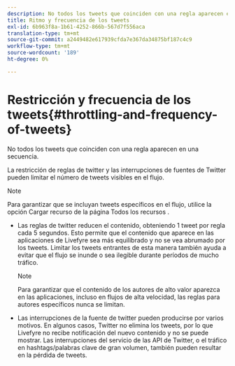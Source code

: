 ```yaml
---
description: No todos los tweets que coinciden con una regla aparecen en una secuencia.
title: Ritmo y frecuencia de los tweets
exl-id: 6b963f8a-1b61-4252-866b-567d7f556aca
translation-type: tm+mt
source-git-commit: a2449482e617939cfda7e367da34875bf187c4c9
workflow-type: tm+mt
source-wordcount: '189'
ht-degree: 0%

---
```


# Restricción y frecuencia de los tweets{#throttling-and-frequency-of-tweets}

No todos los tweets que coinciden con una regla aparecen en una secuencia.

La restricción de reglas de twitter y las interrupciones de fuentes de Twitter pueden limitar el número de tweets visibles en el flujo.

>[!NOTE]
>
>Para garantizar que se incluyan tweets específicos en el flujo, utilice la opción Cargar recurso de la página Todos los recursos .

* Las reglas de twitter reducen el contenido, obteniendo 1 tweet por regla cada 5 segundos. Esto permite que el contenido que aparece en las aplicaciones de Livefyre sea más equilibrado y no se vea abrumado por los tweets. Limitar los tweets entrantes de esta manera también ayuda a evitar que el flujo se inunde o sea ilegible durante períodos de mucho tráfico.

   >[!NOTE]
   >
   >Para garantizar que el contenido de los autores de alto valor aparezca en las aplicaciones, incluso en flujos de alta velocidad, las reglas para autores específicos nunca se limitan.

* Las interrupciones de la fuente de twitter pueden producirse por varios motivos. En algunos casos, Twitter no elimina los tweets, por lo que Livefyre no recibe notificación del nuevo contenido y no se puede mostrar. Las interrupciones del servicio de las API de Twitter, o el tráfico en hashtags/palabras clave de gran volumen, también pueden resultar en la pérdida de tweets.
